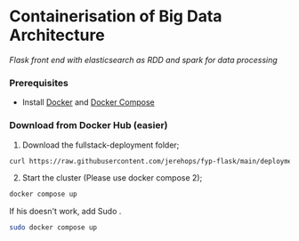 
# Containerisation of Big Data Architecture
*Flask front end with elasticsearch as RDD and spark for data processing*
### Prerequisites

 - Install [Docker](https://docs.docker.com/get-docker/) and [Docker Compose](https://docs.docker.com/compose/install/)


### Download from Docker Hub (easier)

1. Download the fullstack-deployment folder;

```bash
curl https://raw.githubusercontent.com/jerehops/fyp-flask/main/deployment/docker-compose.yaml -O 

```

2. Start the cluster (Please use docker compose 2);

```bash
docker compose up

```
If his doesn't work, add Sudo .
```bash
sudo docker compose up

```

